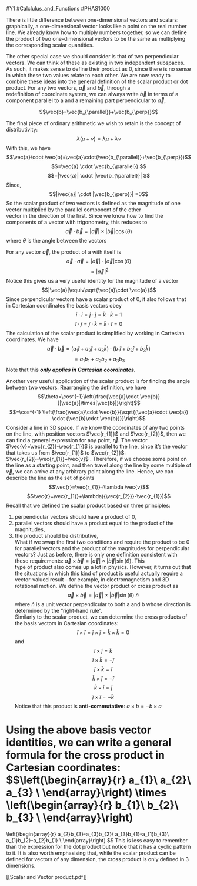 
#Y1 #Calclulus_and_Functions #PHAS1000 


There is little difference between one-dimensional vectors and scalars: graphically, a one-dimensional vector looks like a point on the real number line. We already know how to multiply numbers together, so we can define the product of two one-dimensional vectors to be the same as multiplying the corresponding scalar quantities.



The other special case we should consider is that of two perpendicular vectors. We can think of these as existing in two independent subspaces. As such, it makes sense to define their product as 0, since there is no sense in which these two values relate to each other. We are now ready to combine these ideas into the general definition of the scalar product or dot product. For any two vectors, $\vec{a}$ and $\vec{b}$, through a  
redefinition of coordinate system, we can always write $\vec{b}$ in terms of a component  parallel to a and a remaining part perpendicular to $\vec{a}$, 

$$\vec{b}=\vec{b_{\parallel}}+\vec{b_{\perp}}$$

The final piece of ordinary arithmetic we wish to retain is the concept of distributivity:
$$\lambda(\mu+v)=\lambda \mu+\lambda v$$
With this, we have
$$\vec{a}\cdot \vec{b}=\vec{a}\cdot(\vec{b_{\parallel}}+\vec{b_{\perp}})$$
$$=\vec{a} \cdot \vec{b_{\parallel}} $$
$$=|\vec{a}| \cdot |\vec{b_{\parallel}}| $$
Since,
$$|\vec{a}| \cdot |\vec{b_{\perp}}| =0$$
So the scalar product of two vectors is defined as the magnitude of one vector multiplied by the parallel component of the other  
vector in the direction of the first. Since we know how to find the components of a vector with trigonometry, this reduces to
$$\vec{a} \cdot \vec{b}=|\vec{a}|\times |\vec{b}|\cos(\theta)$$
where $\theta$ is the angle between the vectors

For any vector $\vec{a}$, the product of a with itself is
$$\vec{a} \cdot \vec{a}=|\vec{a}|\cdot|\vec{a}|\cos(\theta)$$
$$=|\vec{a}|^2$$
Notice this gives us a very useful identity for the magnitude of a vector 
$$|\vec{a}|\equiv\sqrt{\vec{a}\cdot \vec{a}}$$
Since perpendicular vectors have a scalar product of 0, it also follows that in Cartesian coordinates the basis vectors obey
$$\hat{i}\cdot \hat{i}=\hat{j}\cdot \hat{j}=\hat{k}\cdot \hat{k}=1$$
$$\hat{i}\cdot \hat{j}=\hat{j}\cdot \hat{k}=\hat{k}\cdot \hat{i}=0$$
The calculation of the scalar product is simplified by working in Cartesian coordinates. We have
$$\vec{a} \cdot \vec{b}=(a_{1}\hat{i}+a_{2}\hat{j}+a_{3}\hat{k})\cdot(b_{1}\hat{i}+b_{2}\hat{j}+b_{3}\hat{k})$$
$$=a_{1}b_{1}+a_{2}b_{2}+a_{3}b_{3}$$
Note that this ***only applies in Cartesian  coordinates.***  

Another very useful application of the scalar product is for finding the angle  between two vectors. Rearranging the definition, we have
$$\theta=\cos^{-1}\left(\frac{\vec{a}\cdot \vec{b}}{|\vec{a}|\times|\vec{b}|}\right)$$$$=\cos^{-1} \left(\frac{\vec{a}\cdot \vec{b}}{\sqrt{(\vec{a}\cdot \vec{a}) \cdot (\vec{b}\cdot \vec{b})}}\right)$$
Consider a line in 3D space. If we know the coordinates of any two points on the line, with position vectors $\vec{r_{1}}$ and $\vec{r_{2}}$, then we can find a general expression for any point, $\vec{r}$. The vector $\vec{v}=\vec{r_{2}}-\vec{r_{1}}$  is parallel to the line, since it’s the vector that takes us from $\vec{r_{1}}$ to $\vec{r_{2}}$: $\vec{r_{2}}=\vec{r_{1}}+\vec{v}$ . Therefore, if we choose some point on the line as a starting point, and then travel along the line by some multiple of $\vec{v}$, we can arrive at any arbitrary point along the line. Hence, we can describe the line as the set of points
$$\vec{r}=\vec{r_{1}}+\lambda \vec{v}$$
$$\vec{r}=\vec{r_{1}}+\lambda({\vec{r_{2}}}-\vec{r_{1}})$$
Recall that we defined the scalar product based on three principles:  
1. perpendicular vectors should have a product of 0,  
2. parallel vectors should have a product equal to the product of the magnitudes,  
3. the product should be distributive,  
What if we swap the first two conditions and require the product to be 0 for parallel vectors and the product of the magnitudes for perpendicular vectors? Just as before, there is only one definition consistent with these requirements: $\vec{a}\times\vec{b}=|\vec{a}|\times|\vec{b}|\sin(\theta)$. This  
type of product also comes up a lot in physics. However, it turns out that the situations in which this kind of product is useful actually require a vector-valued result – for example, in electromagnetism and 3D rotational motion. We define the vector product or cross product as
$$\vec{a}\times\vec{b}=|\vec{a}|\times|\vec{b}|\sin(\theta) \ \hat{n}$$
where $\hat{n}$ is a unit vector perpendicular to both a and b whose direction is determined by the “right-hand rule”.  
Similarly to the scalar product, we can determine the cross products of the basis vectors in Cartesian coordinates:
$$\hat{i}\times\hat{i}=\hat{j}\times\hat{j}=\hat{k}\times\hat{k}=0$$
and
$$\hat{i}\times\hat{j}=\hat{k}$$
$$\hat{i}\times\hat{k}=-\hat{j}$$
$$\hat{j}\times\hat{k}=\hat{i}$$
$$\hat{k}\times\hat{j}=-\hat{i}$$
$$\hat{k}\times\hat{i}=\hat{j}$$
$$\hat{j}\times\hat{i}=-\hat{k}$$
Notice that this product is **anti-commutative**:   $a\times b=-b\times a$

Using the above basis vector identities, we can write a general formula for the cross product in Cartesian coordinates:
$$\left(\begin{array}{r}
a_{1}\\
a_{2}\\ 
a_{3} \\
\end{array}\right) \times 
\left(\begin{array}{r}
b_{1}\\
b_{2}\\ 
b_{3} \\
\end{array}\right)
=
\left(\begin{array}{r}
a_{2}b_{3}-a_{3}b_{2}\\
a_{3}b_{1}-a_{1}b_{3}\\ 
a_{1}b_{2}-a_{2}b_{1} \\
\end{array}\right)
$$
This is less easy to remember than the expression for the dot product but notice that it has a cyclic pattern to it. It is also worth emphasising that, while the scalar product can be defined for vectors of any dimension, the cross product is only defined in 3 dimensions.

[[Scalar and Vector product.pdf]]
